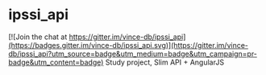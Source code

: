 # ipssi_api

[![Join the chat at https://gitter.im/vince-db/ipssi_api](https://badges.gitter.im/vince-db/ipssi_api.svg)](https://gitter.im/vince-db/ipssi_api?utm_source=badge&utm_medium=badge&utm_campaign=pr-badge&utm_content=badge)
Study project, Slim API + AngularJS
